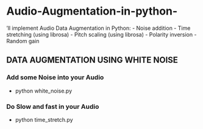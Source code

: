 # Audio-Augmentation-in-python-
’ll implement Audio Data Augmentation in Python: - Noise addition - Time stretching (using librosa) - Pitch scaling (using librosa) - Polarity inversion - Random gain


## DATA AUGMENTATION USING WHITE NOISE

### Add some Noise into your Audio
- python white_noise.py

### Do Slow and fast in your Audio
- python time_stretch.py 